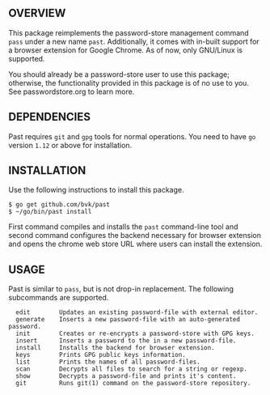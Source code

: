 OVERVIEW
--------

This package reimplements the password-store management command `pass` under a
new name `past`. Additionally, it comes with in-built support for a browser
extension for Google Chrome. As of now, only GNU/Linux is supported.

You should already be a password-store user to use this package; otherwise, the
functionality provided in this package is of no use to you. See
passwordstore.org to learn more.

DEPENDENCIES
------------

Past requires `git` and `gpg` tools for normal operations. You need to have
`go` version `1.12` or above for installation.

INSTALLATION
------------

Use the following instructions to install this package.

```
$ go get github.com/bvk/past
$ ~/go/bin/past install
```

First command compiles and installs the `past` command-line tool and second
command configures the backend necessary for browser extension and opens the
chrome web store URL where users can install the extension.

USAGE
-----

Past is similar to `pass`, but is not drop-in replacement. The following
subcommands are supported.

```
  edit        Updates an existing password-file with external editor.
  generate    Inserts a new password-file with an auto-generated password.
  init        Creates or re-encrypts a password-store with GPG keys.
  insert      Inserts a password to the in a new password-file.
  install     Installs the backend for browser extension.
  keys        Prints GPG public keys information.
  list        Prints the names of all password-files.
  scan        Decrypts all files to search for a string or regexp.
  show        Decrypts a password-file and prints it's content.
  git         Runs git(1) command on the password-store repository.
```
